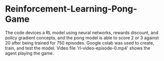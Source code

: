 # Reinforcement-Learning-Pong-Game

The code devices a RL model using neural networks, rewards discount, and policy gradient concepts, and the pong model is able to score 2 or 3 against 20 after being trained for 750 episodes. Google colab was used to create, train, and test the model.
Video file 'rl-video-episode-0.mp4' shows the agent playing the game.
